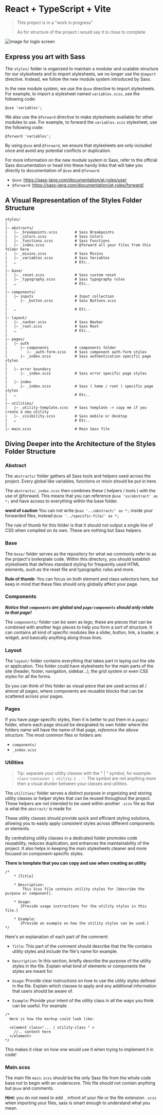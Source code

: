 # React + TypeScript + Vite
> This project is in a "work in progress"
>
> As for structure of the project i would say it is close to complete

![image for login screen](https://github.com/Jo-Ry/React-supabase-boilerplate/assets/55887405/735ddf9b-3d70-4561-8fcf-a9696ce8bb6f)

## Express you art with Sass

The `styles/` folder is organized to maintain a modular and scalable structure for our stylesheets and to import stylesheets, we no longer use the `@import` directive. Instead, we follow the new module system introduced by Sass.

In the new module system, we use the `@use` directive to import stylesheets. For example, to import a stylesheet named `variables.scss`, use the following code:

```
@use 'variables';
```

We also use the `@forward` directive to make stylesheets available for other modules to use. For example, to forward the `variables.scss` stylesheet, use the following code:

```
@forward 'variables';
```

By using `@use` and `@forward`, we ensure that stylesheets are only included once and avoid any potential conflicts or duplication.

For more information on the new module system in Sass, refer to the official Sass documentation or head into these handy links that will take you directly to documentation of `@use` and `@forward`.

- `@use`: https://sass-lang.com/documentation/at-rules/use/
- `@forward`: https://sass-lang.com/documentation/at-rules/forward/

## A Visual Representation of the Styles Folder Structure
```
styles/
|
|– abstracts/
|   |– _breakpoints.scss        # Sass Breakpoints
|   |– _colors.scss             # Sass Colors
|   |– _functions.scss          # Sass Functions
|   |– _index.scss              # @forward all your files from this folder here
|   |– _mixins.scss             # Sass Mixins
|   |– _variables.scss          # Sass Variables
|   …                           # Etc..
|
|– base/
|   |– _reset.scss              # Sass custom reset
|   |– _typography.scss         # Sass typography rules
|   …                           # Etc..
|
|– components/
|   |– inputs                   # Input collection
|      |– _button.scss          # Sass Buttons.scss
|
|	…					        # Etc..
|
|– layout/
|   |– _navbar.scss             # Sass Navbar
|   |– _root.scss               # Sass Root
|   …                           # Etc..
|
|– pages/
|   |– auth
|      |– components            # components folder
|         |– _auth-form.scss    # Sass component auth-form styles
|      |– _index.scss           # Sass authentication specific page styles
|
|   |– error boundary
|      |– _index.scss           # Sass error specific page styles
|
|   |– index
|      |– _index.scss           # Sass ( home / root ) specific page styles
|   …                           # Etc..
|
|– utilities/
|   |– _utility-template.scss   # Sass template -> copy me if you create a new utility
|   |– _visibility.scss         # Sass mobile or desktop
|   …                           # Etc..
|
|– main.scss                    # Main Sass file
```

## Diving Deeper into the Architecture of the Styles Folder Structure

### Abstract
The `abstracts/` folder gathers all Sass tools and helpers used across the project.
Every global like variables, functions or mixin should be put in here.

The `abstracts/_index.scss` then combines these ( helpers / tools ) with the use of @forward.
This means that you can reference `@use 'xx/abstract' as *;` and have access to everything within the base folder.

**word of caution**
You can not write `@use '../abstract/' as *;` inside your forwarded files, instead `@use '../specific-file/' as *;`

The rule of thumb for this folder is that it should not output a single line of CSS when compiled on its own.
These are nothing but Sass helpers.

### Base
The `base/` folder serves as the repository for what we commonly refer to as the project's boilerplate code. Within this directory, you should establish stylesheets that defines standard styling for frequently used HTML elements, such as the reset file and typographic rules and more.

**Rule of thumb:** You can focus on both element and class selectors here, but keep in mind that these files should only globally affect your page.

### Components
***Notice that `components` are global and `page/components` should only relate to that page!***

The `components/` folder can be seen as lego, these are pieces that can be combined with another lego pieces to help you form a sort of structure. It can contains all kind of specific modules like a slider, button, link, a loader, a widget, and basically anything along those lines.

### Layout
The `layout/` folder contains everything that takes part in laying out the site or application. This folder could have stylesheets for the main parts of the site (header, footer, navigation, sidebar…), the grid system or even CSS styles for all the forms.

So you can think of this folder as visual piece that are used across all / almost all pages, where components are reusable blocks that can be scattered across your pages.

### Pages

If you have page-specific styles, then it is better to put them in a `pages/` folder, where each page should be designated its own folder where the folders name will have the name of that page, *reference the above structure*. The most common files or folders are:

 - `components/`
 - `_index.scss`

### Utilities

> Tip: separate your utility classes with the " | " symbol, for example: `class"container | utility-1 .."`.
   The symbol are not anything more then a visual divider between your classes and utilities.

The `utilities/` folder serves a distinct purpose in organizing and storing utility classes or helper styles that can be reused throughout the project. These helpers are not intended to be used within another `.scss` file as that is what the `abstract/` is made for.

These utility classes should provide quick and efficient styling solutions, allowing you to easily apply consistent styles across different components or elements.

By centralizing utility classes in a dedicated folder promotes code reusability, reduces duplication, and enhances the maintainability of the project. It also helps in keeping the main stylesheets cleaner and more focused on component-specific styles.

**There is template that you can copy and use when creating an utility**
```
/*
	* [Title]

	* Description:
 		This Scss file contains utility styles for [describe the purpose or component].

   	* Usage:
	   [Provide usage instructions for the utility styles in this file.]

	* Example:
	   [Provide an example on how the utility styles can be used.]
*/
```
Here's an explanation of each part of the comment:

- `Title`: This part of the comment should describe that the file contains utility styles and include the file's
   name for example.

- `Description`: In this section, briefly describe the purpose of the utility styles in the file. Explain what kind of elements or components the styles are meant for.

- `Usage`: Provide clear instructions on how to use the utility styles defined in the file. Explain which classes to apply and any additional information that users should be aware of.

- `Example`: Provide your intent of the utility class in all the ways you think can be useful. For example

```
/*
  Here is how the markup could look like:

  <element class="... | utility-class " >
    //.. content here
  </element>
*/
```

This makes it clear on how one would use it when trying to implement it in code!

### Main.scss
The main file `main.scss` should be the only Sass file from the whole code base not to begin with an underscore. This file should not contain anything but `@use` and comments.

***Hint:*** you do not need to add `_` infront of your file or the file extension `.scss` when importing your files, sass is smart enough to understand what you mean.

